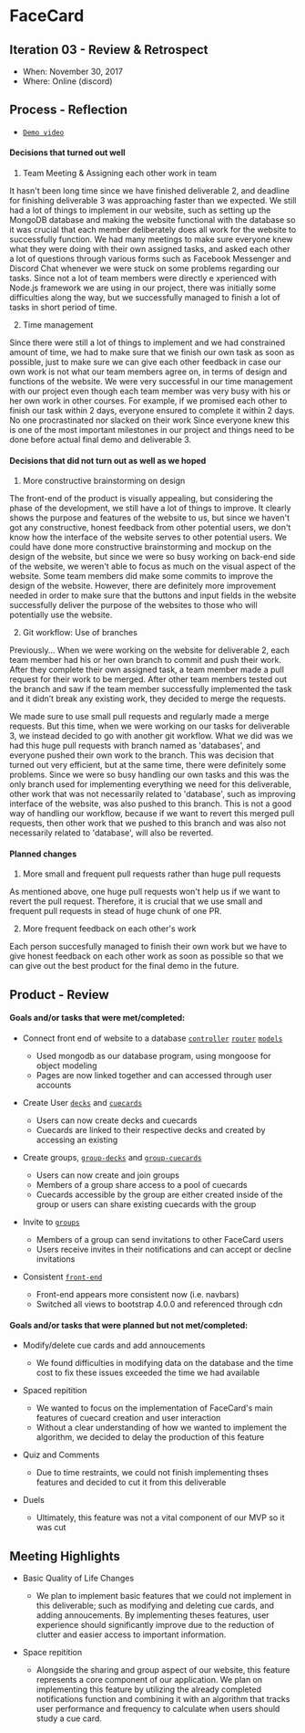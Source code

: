 # FaceCard

<!--
 > _Note:_ This document is meant to be written during (or shortly after) your review meeting, which should happen fairly close to the due date.      
 >      
 > _Suggestion:_ Have your review meeting a day or two before the due date. This way you will have some time to go over (and edit) this document, and all team members should have a chance to make their contribution.
-->

## Iteration 03 - Review & Retrospect

 * When: November 30, 2017
 * Where: Online (discord)

## Process - Reflection

* [`Demo video`](https://youtu.be/_IR-joU7z9g)

#### Decisions that turned out well

<!-- List process-related (i.e. team organization) decisions that, in retrospect, turned out to be successful.

 * 2 - 4 decisions.
 * Ordered from most to least important.
 * Explain why (i.e. give a supporting argument) you consider a decision to be successful.
 * Feel free to refer/link to process artifact(s). -->

1. Team Meeting & Assigning each other work in team

It hasn't been long time since we have finished deliverable 2, and deadline for finishing deliverable 3
was approaching faster than we expected. We still had a lot of things to implement in our website, such
as setting up the MongoDB database and making the website functional with the database so it was crucial that each member deliberately does all work for the website to successfully function. We had many meetings to make sure everyone knew what they were doing with their own assigned tasks, and asked each other a lot of questions through various forms such as Facebook Messenger and Discord Chat whenever we were stuck on some problems regarding our tasks. Since not a lot of team members were directly e xperienced with Node.js framework we are using in our project, there was initially some difficulties along the way, but we successfully managed to finish a lot of tasks in short period of time.

2. Time management

Since there were still a lot of things to implement and we had constrained amount of time, we had to make
sure that we finish our own task as soon as possible, just to make sure we can give each other feedback in
case our own work is not what our team members agree on, in terms of design and functions of the website.
We were very successful in our time management with our project even though each team member was very busy
with his or her own work in other courses. For example, if we promised each other to finish our task within 2 days, everyone ensured to complete it within 2 days. No one procrastinated nor slacked on their work Since
everyone knew this is one of the most important milestones in our project and things need to be done before
actual final demo and deliverable 3.


#### Decisions that did not turn out as well as we hoped

<!-- List process-related (i.e. team organization) decisions that, in retrospect, were not as successful as you thought they would be.

 * 2 - 4 decisions.
 * Ordered from most to least important.
 * Feel free to refer/link to process artifact(s).-->

1. More constructive brainstorming on design

The front-end of the product is visually appealing, but considering the phase of the development, we still
have a lot of things to improve. It clearly shows the purpose and features of the website to us, but since
we haven't got any constructive, honest feedback from other potential users, we don't know how the interface of the website serves to other potential users. We could have done more constructive brainstorming and mockup on the design of the website, but since we were so busy working on back-end side of the website, we weren't able to focus as much on the visual aspect of the website. Some team members did make some commits to improve the design of the website. However, there are definitely more improvement needed in order to make sure that the buttons and input fields in the website successfully deliver the purpose of the websites to those who will potentially use the website.

2. Git workflow: Use of branches

Previously...
When we were working on the website for deliverable 2, each team member had his or her own branch to commit and push their work. After they complete their own assigned task, a team member made a pull request for their work to be merged. After other team members tested out the branch and saw if the team member successfully implemented the task and it didn’t break any existing work, they decided to merge the requests.

We made sure to use small pull requests and regularly made a merge requests. But this time, when we were
working on our tasks for deliverable 3, we instead decided to go with another git workflow. What we did was we had this huge pull requests with branch named as 'databases', and everyone pushed their own work to the branch. This was decision that turned out very efficient, but at the same time, there were definitely some problems. Since we were so busy handling our own tasks and this was the only branch used for implementing everything we need for this deliverable, other work that was not necessarily related to 'database', such as improving interface of the website, was also pushed to this branch. This is not a good way of handling our workflow, because if we want to revert this merged pull requests, then other work that we pushed to this branch and was also not necessarily related to 'database', will also be reverted.

#### Planned changes

<!-- List any process-related changes you are planning to make (if there are any)

 * Ordered from most to least important.
 * Explain why you are making a change. -->
1. More small and frequent pull requests rather than huge pull requests

As mentioned above, one huge pull requests won't help us if we want to revert the pull request. Therefore, it is crucial that we use small and frequent pull requests in stead of huge chunk of one PR.

2. More frequent feedback on each other's work

Each person succesfully managed to finish their own work but we have to give honest feedback on each other work as soon as possible so that we can give out the best product for the final demo in the future.

## Product - Review

#### Goals and/or tasks that were met/completed:
<!--
 * From most to least important.
 * Refer/link to artifact(s) that show that a goal/task was met/completed.
 * If a goal/task was not part of the original iteration plan, please mention it.
-->

* Connect front end of website to a database [`controller`](/controllers/main.controller.js) [`router`](/router/main.routes.js) [`models`](/models)
	* Used mongodb as our database program, using mongoose for object modeling
	* Pages are now linked together and can accessed through user accounts

* Create User [`decks`](/controllers/main.controller.js#L403-L422) and [`cuecards`](/controllers/main.controller.js#L272-L324)  
	* Users can now create decks and cuecards
	* Cuecards are linked to their respective decks and created by accessing an existing

* Create groups, [`group-decks`](/controllers/main.controller.js#L381-L401) and [`group-cuecards`](/controllers/main.controller.js#L326-L379) 
	* Users can now create and join groups 
	* Members of a group share access to a pool of cuecards 
	* Cuecards accessible by the group are either created inside of the group or users can share existing cuecards with the group

* Invite to [`groups`](/controllers/main.controller.js#L545-L574)
	* Members of a group can send invitations to other FaceCard users
	* Users receive invites in their notifications and can accept or decline invitations

* Consistent [`front-end`](/views)
	* Front-end appears more consistent now (i.e. navbars)
	* Switched all views to bootstrap 4.0.0 and referenced through cdn 


#### Goals and/or tasks that were planned but not met/completed:
<!--
 * From most to least important.
 * For each goal/task, explain why it was not met/completed.      
   e.g. Did you change your mind, or did you just not get to it yet?
-->

* Modify/delete cue cards and add annoucements
	* We found difficulties in modifying data on the database and the time cost to fix these issues exceeded the time we had available

* Spaced repitition
	* We wanted to focus on the implementation of FaceCard's main features of cuecard creation and user interaction
	* Without a clear understanding of how we wanted to implement the algorithm, we decided to delay the production of this feature 

* Quiz and Comments
	* Due to time restraints, we could not finish implementing thses features and decided to cut it from this deliverable

* Duels
	* Ultimately, this feature was not a vital component of our MVP so it was cut


## Meeting Highlights
<!--
Going into the next iteration, our main insights are:

 * 2 - 4 items
 * Short (no more than one short paragraph per item)
 * High-level concepts that should guide your work for the next iteration.
 * These concepts should help you decide on where to focus your efforts.
 * Can be related to product and/or process.
-->
* Basic Quality of Life Changes
	* We plan to implement basic features that we could not implement in this deliverable; such as modifying and deleting cue cards, and adding annoucements. 
	By implementing theses features, user experience should significantly improve due to the reduction of clutter and easier access to important information. 

* Space repitition
	* Alongside the sharing and group aspect of our website, this feature represents a core component of our application. We plan on implementing this feature
	by utilizing the already completed notifications function and combining it with an algorithm that tracks user performance and frequency to calculate when 
	users should study a cue card. 